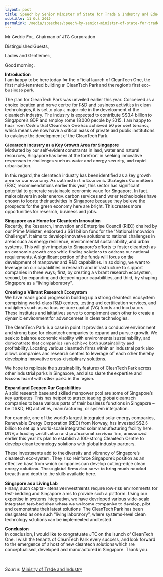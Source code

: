 ```yaml
---
layout: post
title: Speech by Senior Minister of State for Trade & Industry and Education S Iswaran at the Official Launch of CleanTech One
subtitle: 11 Oct 2010
permalink: /media/speeches/speech-by-senior-minister-of-state-for-trade-industry-and-education-s-iswaran-at-the-official-launch-of-cleantech-one-11-october-2010
---
```


Mr Cedric Foo, Chairman of JTC Corporation

Distinguished Guests,

Ladies and Gentlemen,

Good morning.

**Introduction**  
I am happy to be here today for the official launch of CleanTech One, the first multi-tenanted building at CleanTech Park and the region’s first eco-business park.

The plan for CleanTech Park was unveiled earlier this year. Conceived as a choice location and nerve centre for R&D and business activities in clean technologies, it is set to play a major role in the development of the cleantech industry. The industry is expected to contribute S$3.4 billion to Singapore’s GDP and employ some 18,000 people by 2015. I am happy to hear from Cedric that CleanTech One has achieved 50 per cent tenancy, which means we now have a critical mass of private and public institutions to catalyse the development of the CleanTech Park.


**Cleantech Industry as a Key Growth Area for Singapore**  
Motivated by our self-evident constraints in land, water and natural resources, Singapore has been at the forefront in seeking innovative responses to challenges such as water and energy security, and rapid urbanisation.

In this regard, the cleantech industry has been identified as a key growth area for our economy. As outlined in the Economic Strategies Committee’s (ESC) recommendations earlier this year, this sector has significant potential to generate sustainable economic value for Singapore. In fact, major players in solar energy, carbon services and water technologies have chosen to locate their activities in Singapore because they believe the prospects for the green economy here are bright. This creates more opportunities for research, business and jobs.

**Singapore as a Home for Cleantech Innovation**  
Recently, the Research, Innovation and Enterprise Council (RIEC) chaired by our Prime Minister, endorsed a S$1 billion fund for the “National Innovation Challenge”. It aims to develop innovative solutions to national challenges in areas such as energy resilience, environmental sustainability, and urban systems. This will give impetus to Singapore’s efforts to foster cleantech as an economic growth area while finding solutions to address our national requirements. A significant portion of the funds will focus on the development of manpower and R&D capabilities. In so doing, we want to leverage on our capabilities in research and infrastructure to support companies in three ways; first, by creating a vibrant research ecosystem, second, by expanding and deepening our capabilities, and third, by shaping Singapore as a “living laboratory”.

**Creating a Vibrant Research Ecosystem**  
We have made good progress in building up a strong cleantech ecosystem comprising world-class R&D centres, testing and certification services, and multipliers such as various venture capital (VC) funds and incubators. These institutes and initiatives serve to complement each other to create a dynamic environment for advancement in clean technologies.

The CleanTech Park is a case in point. It provides a conducive environment and strong base for cleantech companies to expand and pursue growth. We seek to balance economic viability with environmental sustainability, and demonstrate that companies can achieve both sustainability and profitability. Locating various cleantech firms within an industrial park also allows companies and research centres to leverage off each other thereby developing innovative cross-disciplinary solutions.

We hope to replicate the sustainability features of CleanTech Park across other industrial parks in Singapore, and also share the expertise and lessons learnt with other parks in the region.

**Expand and Deepen Our Capabilities**  
A solid research base and skilled manpower pool are some of Singapore’s key attributes. This has helped to attract leading global cleantech companies to base various parts of their business functions in Singapore – be it R&D, HQ activities, manufacturing, or system integration.

For example, one of the world’s largest integrated solar energy companies, Renewable Energy Corporation (REC) from Norway, has invested S$2.6 billion to set up a world-scale integrated solar manufacturing facility here. DNV, a leading certification and professional services firm, announced earlier this year its plan to establish a 100-strong Cleantech Centre to develop clean technology solutions with global industry partners.

These investments add to the diversity and vibrancy of Singapore’s cleantech eco-system. They also reinforce Singapore’s position as an effective base from which companies can develop cutting-edge clean energy solutions. These global firms also serve to bring much-needed breadth and depth to the skills available here.

**Singapore as a Living Lab**  
Finally, such capital-intensive investments require low-risk environments for test-bedding and Singapore aims to provide such a platform. Using our expertise in systems integration, we have developed various wide-scale integrated test-bed sites where we welcome companies to develop, pilot and demonstrate their latest solutions. The CleanTech Park has been designated as one such “living laboratory”, where systems-level clean technology solutions can be implemented and tested.

**Conclusion**  
In conclusion, I would like to congratulate JTC on the launch of CleanTech One. I wish the tenants of CleanTech Park every success, and look forward to the emergence of a host of new cleantech solutions which are conceptualised, developed and manufactured in Singapore. Thank you.
<br><br><br>


*Source*: [<a href="https://www.mot.gov.sg/" target="_blank">Ministry of Trade and Industry</a>](https://www.mot.gov.sg/)
